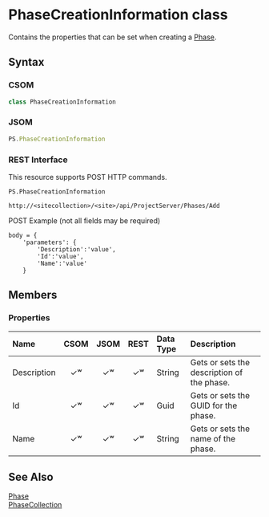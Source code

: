 [comment]: # (Name:PhaseCreationInformation)
[comment]: # (Type:class)
[comment]: # (Status:Verified)

# <a name="name"></a>PhaseCreationInformation class

<a name="description"></a>Contains the properties that can be set when creating a [Phase](Phase.md).

## <a name="syntax"></a>Syntax

### CSOM

```C#
class PhaseCreationInformation 
```
### JSOM

```JavaScript
PS.PhaseCreationInformation
```
### REST Interface

This resource supports POST HTTP commands.

```
PS.PhaseCreationInformation

http://<sitecollection>/<site>/api/ProjectServer/Phases/Add
```
POST Example (not all fields may be required)
```
body = {
	'parameters': {
		'Description':'value', 
		'Id':'value', 
		'Name':'value'		
	}
```

## <a name="members"></a>Members

### <a name="properties"></a>Properties

|**Name**|**CSOM**|**JSOM**|**REST**|**Data Type**|**Description**|
|:-----|:-----:|:-----:|:-----:|:-----|:-----|
|<a name="Description"></a>Description|&#x2713;&#x02B7;|&#x2713;&#x02B7;|&#x2713;&#x02B7;|String|Gets or sets the description of the phase.|
|<a name="Id"></a>Id|&#x2713;&#x02B7;|&#x2713;&#x02B7;|&#x2713;&#x02B7;|Guid|Gets or sets the GUID for the phase.|
|<a name="Name"></a>Name|&#x2713;&#x02B7;|&#x2713;&#x02B7;|&#x2713;&#x02B7;|String|Gets or sets the name of the phase.|

## <a name="seeAlso"></a>See Also

[Phase](Phase.md)<br/>
[PhaseCollection](PhaseCollection.md)<br/>
